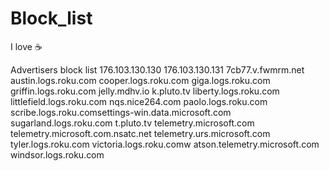 # Block_list
I love :coffee:


Advertisers block list
176.103.130.130
176.103.130.131
7cb77.v.fwmrm.net
austin.logs.roku.com
cooper.logs.roku.com
giga.logs.roku.com
griffin.logs.roku.com
jelly.mdhv.io
k.pluto.tv
liberty.logs.roku.com
littlefield.logs.roku.com
nqs.nice264.com
paolo.logs.roku.com
scribe.logs.roku.comsettings-win.data.microsoft.com
sugarland.logs.roku.com
t.pluto.tv
telemetry.microsoft.com
telemetry.microsoft.com.nsatc.net
telemetry.urs.microsoft.com
tyler.logs.roku.com
victoria.logs.roku.comw
atson.telemetry.microsoft.com
windsor.logs.roku.com
